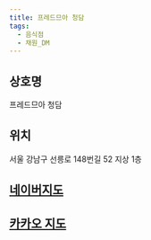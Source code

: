 ```yaml
---
title: 프레드므아 청담
tags:
  - 음식점
  - 채원_DM
---
```



## 상호명
프레드므아 청담

## 위치
서울 강남구 선릉로 148번길 52 지상 1층


## [네이버지도](https://naver.me/xBwHSJV5)

## [카카오 지도](https://place.map.kakao.com/65172634)